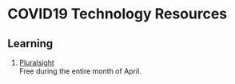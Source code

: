 # COVID19 Technology Resources 

## Learning
1. [Pluralsight](www.pluralsight.com/)  
Free during the entire month of April. 


